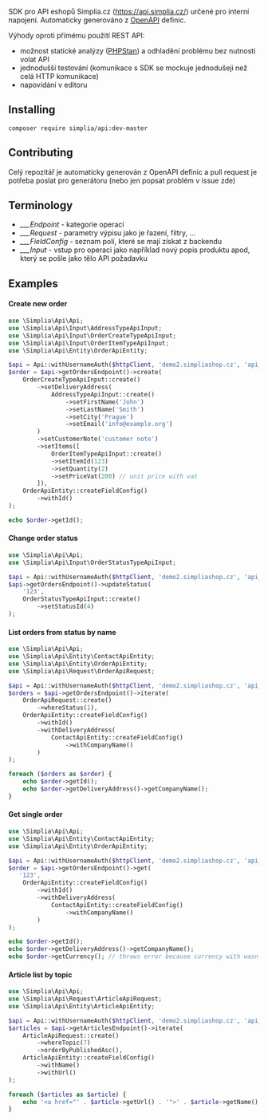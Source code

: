 SDK pro API eshopů Simplia.cz (https://api.simplia.cz/) určené pro interní napojení. Automaticky generováno z [OpenAPI](https://api.simplia.cz/swagger.json) definic.

Výhody oproti přímému použití REST API:

 - možnost statické analýzy ([PHPStan](https://phpstan.org/)) a odhladění problému bez nutnosti volat API
 - jednodušší testování (komunikace s SDK se mockuje jednodušeji než celá HTTP komunikace)
 - napovídání v editoru

## Installing

```shell
composer require simplia/api:dev-master
```

## Contributing

Celý repozitář je automaticky generován z OpenAPI definic a pull request je potřeba poslat pro generátoru (nebo jen popsat problém v issue zde)

## Terminology

 - *___Endpoint* - kategorie operací
 - *___Request* - parametry výpisu jako je řazení, filtry, ...
 - *___FieldConfig* - seznam polí, které se mají získat z backendu
 - *___Input* - vstup pro operaci jako například nový popis produktu apod, který se pošle jako tělo API požadavku

## Examples

#### Create new order
```php
use \Simplia\Api\Api;
use \Simplia\Api\Input\AddressTypeApiInput;
use \Simplia\Api\Input\OrderCreateTypeApiInput;
use \Simplia\Api\Input\OrderItemTypeApiInput;
use \Simplia\Api\Entity\OrderApiEntity;

$api = Api::withUsernameAuth($httpClient, 'demo2.simpliashop.cz', 'api_user', '*********');
$order = $api->getOrdersEndpoint()->create(
    OrderCreateTypeApiInput::create()
        ->setDeliveryAddress(
            AddressTypeApiInput::create()
                ->setFirstName('John')
                ->setLastName('Smith')
                ->setCity('Prague')
                ->setEmail('info@example.org')
        )
        ->setCustomerNote('customer note')
        ->setItems([
            OrderItemTypeApiInput::create()
            ->setItemId(123)
            ->setQuantity(2)
            ->setPriceVat(200) // unit price with vat
        ]),
    OrderApiEntity::createFieldConfig()
        ->withId()
);

echo $order->getId();
```

#### Change order status
```php
use \Simplia\Api\Api;
use \Simplia\Api\Input\OrderStatusTypeApiInput;

$api = Api::withUsernameAuth($httpClient, 'demo2.simpliashop.cz', 'api_user', '*********');
$api->getOrdersEndpoint()->updateStatus(
    '123',
    OrderStatusTypeApiInput::create()
        ->setStatusId(4)
);
```

#### List orders from status by name
```php
use \Simplia\Api\Api;
use \Simplia\Api\Entity\ContactApiEntity;
use \Simplia\Api\Entity\OrderApiEntity;
use \Simplia\Api\Request\OrderApiRequest;

$api = Api::withUsernameAuth($httpClient, 'demo2.simpliashop.cz', 'api_user', '*********');
$orders = $api->getOrdersEndpoint()->iterate(
    OrderApiRequest::create()
        ->whereStatus(1),
    OrderApiEntity::createFieldConfig()
        ->withId()
        ->withDeliveryAddress(
            ContactApiEntity::createFieldConfig()
                ->withCompanyName()
        )
);

foreach ($orders as $order) {
    echo $order->getId();
    echo $order->getDeliveryAddress()->getCompanyName();
}
```

#### Get single order
```php
use \Simplia\Api\Api;
use \Simplia\Api\Entity\ContactApiEntity;
use \Simplia\Api\Entity\OrderApiEntity;

$api = Api::withUsernameAuth($httpClient, 'demo2.simpliashop.cz', 'api_user', '*********');
$order = $api->getOrdersEndpoint()->get(
   '123',
    OrderApiEntity::createFieldConfig()
        ->withId()
        ->withDeliveryAddress(
            ContactApiEntity::createFieldConfig()
                ->withCompanyName()
        )
);

echo $order->getId();
echo $order->getDeliveryAddress()->getCompanyName();
echo $order->getCurrency(); // throws error because currency with wasn't loaded from API (is not defined in field config)
```

#### Article list by topic
```php
use \Simplia\Api\Api;
use \Simplia\Api\Request\ArticleApiRequest;
use \Simplia\Api\Entity\ArticleApiEntity;

$api = Api::withUsernameAuth($httpClient, 'demo2.simpliashop.cz', 'api_user', '*********');
$articles = $api->getArticlesEndpoint()->iterate(
    ArticleApiRequest::create()
        ->whereTopic(7)
        ->orderByPublishedAsc(),
    ArticleApiEntity::createFieldConfig()
        ->withName()
        ->withUrl()
);

foreach ($articles as $article) {
    echo '<a href="' . $article->getUrl() . '">' . $article->getName() . '</a>';
}

```
